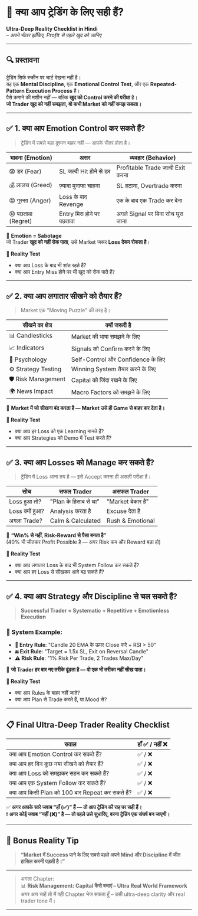 # 🧠 क्या आप ट्रेडिंग के लिए सही हैं?
**Ultra-Deep Reality Checklist in Hindi**  
*– अपने भीतर झाँकिए, Profit से पहले खुद को जानिए*

---

## 🔍 प्रस्तावना
ट्रेडिंग सिर्फ स्क्रीन पर चार्ट देखना नहीं है।  
यह एक **Mental Discipline**, एक **Emotional Control Test**, और एक **Repeated-Pattern Execution Process** है।  
पैसे कमाने की मशीन नहीं — बल्कि **खुद को Control करने की परीक्षा** है।  
**जो Trader खुद को नहीं समझता, वो कभी Market को नहीं समझ सकता।**

---

## ✅ 1. क्या आप Emotion Control कर सकते हैं?

> ट्रेडिंग में सबसे बड़ा दुश्मन बाहर नहीं — आपके भीतर होता है।

| भावना (Emotion) | असर | व्यवहार (Behavior) |
|----------------|------|--------------------|
| 😨 डर (Fear) | SL जल्दी Hit होने से डर | Profitable Trade जल्दी Exit करना |
| 💰 लालच (Greed) | ज़्यादा मुनाफा चाहना | SL हटाना, Overtrade करना |
| 😡 गुस्सा (Anger) | Loss के बाद Revenge | एक के बाद एक Trade कर देना |
| 😞 पछतावा (Regret) | Entry मिस होने पर पछतावा | अगले Signal पर बिना सोच घुस जाना |

📌 **Emotion = Sabotage**  
जो Trader **खुद को नहीं रोक पाता**, उसे Market जरूर **Loss देकर रोकता है**।

**🎯 Reality Test**  
- क्या आप Loss के बाद भी शांत रहते हैं?
- क्या आप Entry Miss होने पर भी खुद को रोक पाते हैं?

---

## ✅ 2. क्या आप लगातार सीखने को तैयार हैं?

> Market एक "Moving Puzzle" की तरह है।

| सीखने का क्षेत्र | क्यों जरूरी है |
|------------------|-----------------|
| 📊 Candlesticks | Market की भाषा समझने के लिए |
| 📈 Indicators | Signals को Confirm करने के लिए |
| 🧠 Psychology | Self-Control और Confidence के लिए |
| ⚙️ Strategy Testing | Winning System तैयार करने के लिए |
| 🛡️ Risk Management | Capital को जिंदा रखने के लिए |
| 🌍 News Impact | Macro Factors को समझने के लिए |

📌 **Market में जो सीखना बंद करता है — Market उसे ही Game से बाहर कर देता है।**

**🎯 Reality Test**  
- क्या आप हर Loss को एक Learning मानते हैं?
- क्या आप Strategies को Demo में Test करते हैं?

---

## ✅ 3. क्या आप Losses को Manage कर सकते हैं?

> ट्रेंडिंग में Loss आना तय है — इसे Accept करना ही असली परीक्षा है।

| सोच | सफल Trader | असफल Trader |
|------|------------|--------------|
| Loss हुआ तो? | "Plan के हिसाब से था" | "Market बेकार है" |
| Loss क्यों हुआ? | Analysis करता है | Excuse देता है |
| अगला Trade? | Calm & Calculated | Rush & Emotional |

📌 **“Win% से नहीं, Risk-Reward से पैसा बनता है”**  
(40% भी जीतकर Profit Possible है — अगर Risk कम और Reward बड़ा हो)

**🎯 Reality Test**  
- क्या आप लगातार Loss के बाद भी System Follow कर सकते हैं?
- क्या आप हर Loss से सीखकर आगे बढ़ सकते हैं?

---

## ✅ 4. क्या आप Strategy और Discipline से चल सकते हैं?

> **Successful Trader = Systematic + Repetitive + Emotionless Execution**

### 🔁 System Example:
- **🎯 Entry Rule**: "Candle 20 EMA के ऊपर Close करे + RSI > 50"
- **🔚 Exit Rule**: "Target = 1.5x SL, Exit on Reversal Candle"
- **⚠️ Risk Rule**: "1% Risk Per Trade, 2 Trades Max/Day"

📌 **जो Trader हर बार नए तरीके ढूंढता है — वो एक भी तरीका नहीं सीख पाता।**

**🎯 Reality Test**  
- क्या आप Rules के बाहर नहीं जाते?
- क्या आप Plan से Trade करते हैं, या Mood से?

---

## 📋 Final Ultra-Deep Trader Reality Checklist

| सवाल | हाँ ✅ / नहीं ❌ |
|-------|-----------------|
| क्या आप Emotion Control कर सकते हैं? | ✅ / ❌ |
| क्या आप हर दिन कुछ नया सीखने को तैयार हैं? | ✅ / ❌ |
| क्या आप Loss को समझकर सहन कर सकते हैं? | ✅ / ❌ |
| क्या आप एक System Follow कर सकते हैं? | ✅ / ❌ |
| क्या आप किसी Plan को 100 बार Repeat कर सकते हैं? | ✅ / ❌ |

✅ **अगर आपके सारे जवाब “हाँ (✅)” हैं — तो आप ट्रेडिंग की राह पर सही हैं।**  
❗ **अगर कोई जवाब “नहीं (❌)” है — तो पहले उसे सुधारिए, वरना ट्रेडिंग एक संघर्ष बन जाएगी।**

---

## 💬 Bonus Reality Tip

> **“Market में Success पाने के लिए सबसे पहले अपने Mind और Discipline में जीत हासिल करनी पड़ती है।”**

---

> अगला Chapter:  
📊 **Risk Management: Capital कैसे बचाएं – Ultra Real World Framework**  
अगर आप चाहें तो मैं वही Chapter भेज सकता हूँ – उसी ultra-deep clarity और real trader tone में।

---
